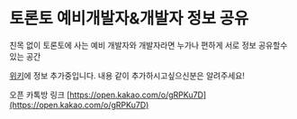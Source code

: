 # 토론토 예비개발자&개발자 정보 공유

친목 없이 토론토에 사는 예비 개발자와 개발자라면 누가나 편하게 서로 정보 공유할수있는 공간

[위키](https://github.com/kordevs/main/wiki)에 정보 추가중입니다.
내용 같이 추가하시고싶으신분은 알려주세요!

오픈 카톡방 링크
[https://open.kakao.com/o/gRPKu7D](https://open.kakao.com/o/gRPKu7D)
